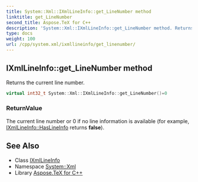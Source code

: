 ```yaml
---
title: System::Xml::IXmlLineInfo::get_LineNumber method
linktitle: get_LineNumber
second_title: Aspose.TeX for C++
description: 'System::Xml::IXmlLineInfo::get_LineNumber method. Returns the current line number in C++.'
type: docs
weight: 100
url: /cpp/system.xml/ixmllineinfo/get_linenumber/
---
```

## IXmlLineInfo::get_LineNumber method


Returns the current line number.

```cpp
virtual int32_t System::Xml::IXmlLineInfo::get_LineNumber()=0
```


### ReturnValue

The current line number or 0 if no line information is available (for example, [IXmlLineInfo::HasLineInfo](../haslineinfo/) returns **false**).

## See Also

* Class [IXmlLineInfo](../)
* Namespace [System::Xml](../../)
* Library [Aspose.TeX for C++](../../../)
